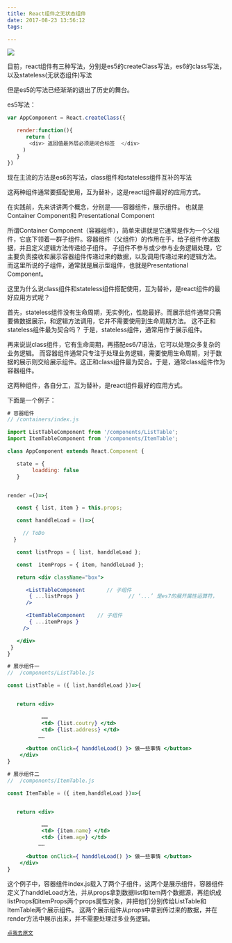 ```yaml
---
title: React组件之无状态组件
date: 2017-08-23 13:56:12
tags:

---
```


![](http://ww1.sinaimg.cn/large/005QDhBjgy1fitmchh0isj317n0u07bm.jpg)

目前，react组件有三种写法，分别是es5的createClass写法，es6的class写法，以及stateless(无状态组件)写法

但是es5的写法已经渐渐的退出了历史的舞台。

es5写法：

```javascript
var AppComponent = React.createClass({

   render:function(){
      return (
       <div> 返回值最外层必须是闭合标签  </div>
     )
   }
})
```

现在主流的方法是es6的写法，class组件和stateless组件互补的写法

这两种组件通常要搭配使用，互为替补，这是react组件最好的应用方式。

在实践前，先来讲讲两个概念，分别是——容器组件，展示组件。 也就是Container Component和 Presentational Component

所谓Container Component（容器组件），简单来讲就是它通常是作为一个父组件，它底下领着一群子组件。容器组件（父组件）的作用在于，给子组件传递数据，并且定义逻辑方法传递给子组件。 子组件不参与或少参与业务逻辑处理，它主要负责接收和展示容器组件传递过来的数据，以及调用传递过来的逻辑方法。 而这里所说的子组件，通常就是展示型组件，也就是Presentational Component。

这里为什么说class组件和stateless组件搭配使用，互为替补，是react组件的最好应用方式呢？

首先，stateless组件没有生命周期，无实例化，性能最好。而展示组件通常只需要做数据展示，和逻辑方法调用，它并不需要使用到生命周期方法。 这不正和stateless组件最为契合吗？ 于是，stateless组件，通常用作于展示组件。

再来说说class组件，它有生命周期，再搭配es6/7语法，它可以处理众多复杂的业务逻辑。 而容器组件通常只专注于处理业务逻辑，需要使用生命周期，对于数据的展示则交给展示组件。这正和class组件最为契合。于是，通常class组件作为容器组件。

这两种组件，各自分工，互为替补，是react组件最好的应用方式。

下面是一个例子：

```jsx
# 容器组件
// /containers/index.js

import ListTableComponent from '/components/ListTable';
import ItemTableComponent from '/components/ItemTable';

class AppComponent extends React.Component {

   state = {
        loadding: false
   }


render =()=>{

   const { list, item } = this.props;  

   const handdleLoad = ()=>{

     // ToDo
  }

   const listProps = { list, handdleLoad }; 

   const  itemProps = { item, handdleLoad }; 

   return <div className="box">

      <ListTableComponent       // 子组件
       { ...listProps }                // ‘...’ 是es7的展开属性运算符，
      />

      <ItemTableComponent    // 子组件
       { ...itemProps }
     />

   </div>
 }
}

# 展示组件一 
//  /components/ListTable.js

const ListTable = ({ list,handdleLoad })=>{


   return <div>

           ……
           <td> {list.coutry} </td>
           <td> {list.address} </td>
          ……

      <button onClick={ handdleLoad() }> 做一些事情 </button>
    </div>
}

# 展示组件二
//  /components/ItemTable.js

const ItemTable = ({ item,handdleLoad })=>{


   return <div>

           ……
           <td> {item.name} </td>
           <td> {item.age} </td>
          ……

      <button onClick={ handdleLoad() }> 做一些事情 </button>
    </div>
}
```

这个例子中，容器组件index.js载入了两个子组件，这两个是展示组件，容器组件定义了handdleLoad方法，并从props拿到数据list和item两个数据源，再组织成listProps和itemProps两个props属性对象，并把他们分别传给ListTable和ItemTable两个展示组件。 这两个展示组件从props中拿到传过来的数据，并在render方法中展示出来，并不需要处理过多业务逻辑。

[`点我去原文`](https://zhuanlan.zhihu.com/p/26216173)

